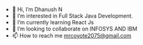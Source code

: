 - 👋 Hi, I’m Dhanush N
- 👀 I’m interested in Full Stack Java Development.
- 🌱 I’m currently learning React Js
- 💞️ I’m looking to collaborate on INFOSYS AND IBM
- 📫 How to reach me mrcoyote2075@gmail.com

<!---
MrCoyote2075/MrCoyote2075 is a ✨ special ✨ repository because its `README.md` (this file) appears on your GitHub profile.
You can click the Preview link to take a look at your changes.
--->
